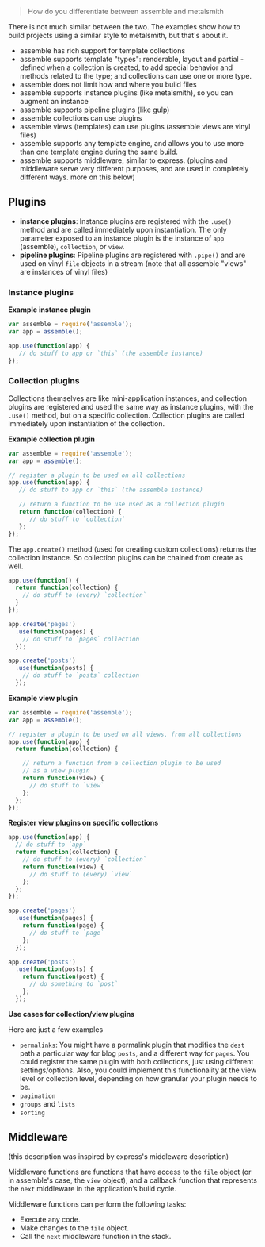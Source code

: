 > How do you differentiate between assemble and metalsmith

There is not much similar between the two. The examples show how to build projects using a similar style to metalsmith, but that's about it.

- assemble has rich support for template collections
- assemble supports template "types": renderable, layout and partial - defined when a collection is created, to add special behavior and methods related to the type; and collections can use one or more type.
- assemble does not limit how and where you build files
- assemble supports instance plugins (like metalsmith), so you can augment an instance
- assemble supports pipeline plugins (like gulp)
- assemble collections can use plugins
- assemble views (templates) can use plugins (assemble views are vinyl files)
- assemble supports any template engine, and allows you to use more than one template engine during the same build.
- assemble supports middleware, similar to express. (plugins and middleware serve very different purposes, and are used in completely different ways. more on this below)

## Plugins

- **instance plugins**: Instance plugins are registered with the `.use()` method and are called immediately upon instantiation. The only parameter exposed to an instance plugin is the instance of `app` (assemble), `collection`, or `view`.
- **pipeline plugins**: Pipeline plugins are registered with `.pipe()` and are used on vinyl `file` objects in a stream (note that all assemble "views" are instances of vinyl files)

### Instance plugins

**Example instance plugin**

```js
var assemble = require('assemble');
var app = assemble();

app.use(function(app) {
   // do stuff to app or `this` (the assemble instance)
});
```

### Collection plugins

Collections themselves are like mini-application instances, and collection plugins are registered and used the same way as instance plugins, with the `.use()` method, but on a specific collection. Collection plugins are called immediately upon instantiation of the collection.

**Example collection plugin**

```js
var assemble = require('assemble');
var app = assemble();

// register a plugin to be used on all collections
app.use(function(app) {
   // do stuff to app or `this` (the assemble instance)

   // return a function to be use used as a collection plugin
   return function(collection) {
      // do stuff to `collection`
   };
});
```

The `app.create()` method (used for creating custom collections) returns the collection instance. So collection plugins can be chained from create as well.

```js
app.use(function() {
  return function(collection) {
    // do stuff to (every) `collection`
  }
});

app.create('pages')
  .use(function(pages) {
    // do stuff to `pages` collection
  });

app.create('posts')
  .use(function(posts) {
    // do stuff to `posts` collection
  });
```

**Example view plugin**

```js
var assemble = require('assemble');
var app = assemble();

// register a plugin to be used on all views, from all collections
app.use(function(app) {
  return function(collection) {

    // return a function from a collection plugin to be used
    // as a view plugin
    return function(view) {
      // do stuff to `view`
    };
  };
});
```

**Register view plugins on specific collections**

```js
app.use(function(app) {
  // do stuff to `app`
  return function(collection) {
    // do stuff to (every) `collection`
    return function(view) {
      // do stuff to (every) `view`
    };
  };
});

app.create('pages')
  .use(function(pages) {
    return function(page) {
      // do stuff to `page`
    };
  });

app.create('posts')
  .use(function(posts) {
    return function(post) {
      // do something to `post`
    };
  });
```

**Use cases for collection/view plugins**

Here are just a few examples

- `permalinks`: You might have a permalink plugin that modifies the `dest` path a particular way for blog `posts`, and a different way for `pages`. You could register the same plugin with both collections, just using different settings/options. Also, you could implement this functionality at the view level or collection level, depending on how granular your plugin needs to be.
- `pagination`
- `groups` and `lists`
- `sorting`

## Middleware

(this description was inspired by express's middleware description)

Middleware functions are functions that have access to the `file` object (or in assemble's case, the `view` object), and a callback function that represents the `next` middleware in the application’s build cycle.

Middleware functions can perform the following tasks:

- Execute any code.
- Make changes to the `file` object.
- Call the `next` middleware function in the stack.